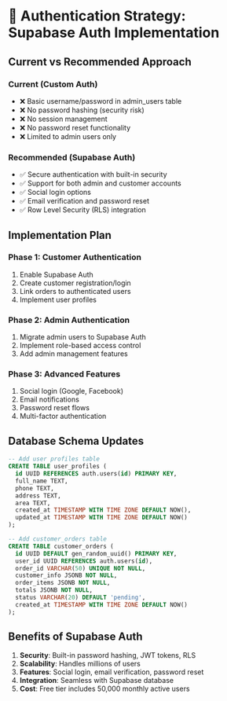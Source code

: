 # 🔐 Authentication Strategy: Supabase Auth Implementation

## **Current vs Recommended Approach**

### **Current (Custom Auth)**
- ❌ Basic username/password in admin_users table
- ❌ No password hashing (security risk)
- ❌ No session management
- ❌ No password reset functionality
- ❌ Limited to admin users only

### **Recommended (Supabase Auth)**
- ✅ Secure authentication with built-in security
- ✅ Support for both admin and customer accounts
- ✅ Social login options
- ✅ Email verification and password reset
- ✅ Row Level Security (RLS) integration

## **Implementation Plan**

### **Phase 1: Customer Authentication**
1. Enable Supabase Auth
2. Create customer registration/login
3. Link orders to authenticated users
4. Implement user profiles

### **Phase 2: Admin Authentication**
1. Migrate admin users to Supabase Auth
2. Implement role-based access control
3. Add admin management features

### **Phase 3: Advanced Features**
1. Social login (Google, Facebook)
2. Email notifications
3. Password reset flows
4. Multi-factor authentication

## **Database Schema Updates**

```sql
-- Add user profiles table
CREATE TABLE user_profiles (
  id UUID REFERENCES auth.users(id) PRIMARY KEY,
  full_name TEXT,
  phone TEXT,
  address TEXT,
  area TEXT,
  created_at TIMESTAMP WITH TIME ZONE DEFAULT NOW(),
  updated_at TIMESTAMP WITH TIME ZONE DEFAULT NOW()
);

-- Add customer_orders table
CREATE TABLE customer_orders (
  id UUID DEFAULT gen_random_uuid() PRIMARY KEY,
  user_id UUID REFERENCES auth.users(id),
  order_id VARCHAR(50) UNIQUE NOT NULL,
  customer_info JSONB NOT NULL,
  order_items JSONB NOT NULL,
  totals JSONB NOT NULL,
  status VARCHAR(20) DEFAULT 'pending',
  created_at TIMESTAMP WITH TIME ZONE DEFAULT NOW()
);
```

## **Benefits of Supabase Auth**

1. **Security**: Built-in password hashing, JWT tokens, RLS
2. **Scalability**: Handles millions of users
3. **Features**: Social login, email verification, password reset
4. **Integration**: Seamless with Supabase database
5. **Cost**: Free tier includes 50,000 monthly active users
